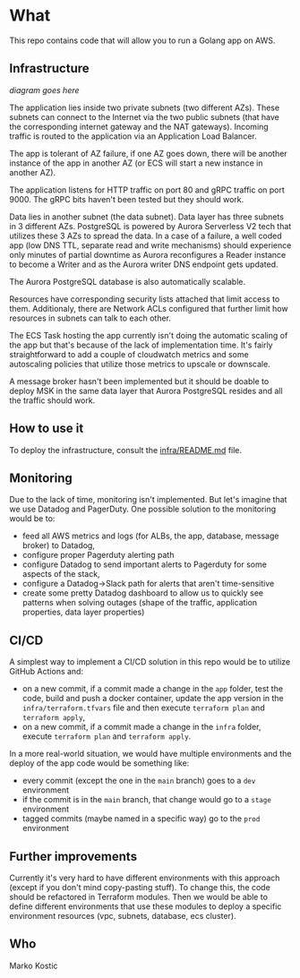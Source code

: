 # What

This repo contains code that will allow you to run a Golang app on AWS.

## Infrastructure

_diagram goes here_

The application lies inside two private subnets (two different AZs). These subnets can connect to the Internet via the two public subnets (that have the corresponding internet gateway and the NAT gateways). Incoming traffic is routed to the application via an Application Load Balancer.

The app is tolerant of AZ failure, if one AZ goes down, there will be another instance of the app in another AZ (or ECS will start a new instance in another AZ).

The application listens for HTTP traffic on port 80 and gRPC traffic on port 9000. The gRPC bits haven't been tested but they should work.

Data lies in another subnet (the data subnet). Data layer has three subnets in 3 different AZs. PostgreSQL is powered by Aurora Serverless V2 tech that utilizes these 3 AZs to spread the data. In a case of a failure, a well coded app (low DNS TTL, separate read and write mechanisms) should experience only minutes of partial downtime as Aurora reconfigures a Reader instance to become a Writer and as the Aurora writer DNS endpoint gets updated.

The Aurora PostgreSQL database is also automatically scalable.

Resources have corresponding security lists attached that limit access to them. Additionaly, there are Network ACLs configured that further limit how resources in subnets can talk to each other.

The ECS Task hosting the app currently isn't doing the automatic scaling of the app but that's because of the lack of implementation time. It's fairly straightforward to add a couple of cloudwatch metrics and some autoscaling policies that utilize those metrics to upscale or downscale.

A message broker hasn't been implemented but it should be doable to deploy MSK in the same data layer that Aurora PostgreSQL resides and all the traffic should work.

## How to use it

To deploy the infrastructure, consult the [infra/README.md](./infra/README.md) file.

## Monitoring

Due to the lack of time, monitoring isn't implemented. But let's imagine that we use Datadog and PagerDuty. One possible solution to the monitoring would be to:

* feed all AWS metrics and logs (for ALBs, the app, database, message broker) to Datadog,
* configure proper Pagerduty alerting path
* configure Datadog to send important alerts to Pagerduty for some aspects of the stack,
* configure a Datadog->Slack path for alerts that aren't time-sensitive
* create some pretty Datadog dashboard to allow us to quickly see patterns when solving outages (shape of the traffic, application properties, data layer properties)

## CI/CD

A simplest way to implement a CI/CD solution in this repo would be to utilize GitHub Actions and:

* on a new commit, if a commit made a change in the `app` folder, test the code, build and push a docker container, update the app version in the `infra/terraform.tfvars` file and then execute `terraform plan` and `terraform apply`,
* on a new commit, if a commit made a change in the `infra` folder, execute `terraform plan` and `terraform apply`.

In a more real-world situation, we would have multiple environments and the deploy of the app code would be something like:

* every commit (except the one in the `main` branch) goes to a `dev` environment
* if the commit is in the `main` branch, that change would go to a `stage` environment
* tagged commits (maybe named in a specific way) go to the `prod` environment

## Further improvements

Currently it's very hard to have different environments with this approach (except if you don't mind copy-pasting stuff). To change this, the code should be refactored in Terraform modules. Then we would be able to define different environments that use these modules to deploy a specific environment resources (vpc, subnets, database, ecs cluster).

## Who
Marko Kostic
